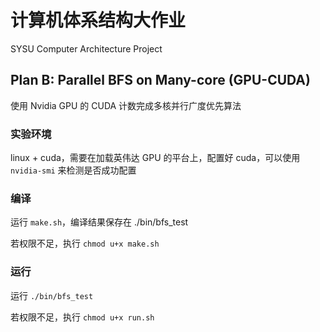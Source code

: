# 计算机体系结构大作业

SYSU Computer Architecture Project

## Plan B: Parallel BFS on Many-core (GPU-CUDA)

使用 Nvidia GPU 的 CUDA 计数完成多核并行广度优先算法

### 实验环境

linux + cuda，需要在加载英伟达 GPU 的平台上，配置好 cuda，可以使用 `nvidia-smi` 来检测是否成功配置

### 编译

运行 `make.sh`，编译结果保存在 ./bin/bfs_test

若权限不足，执行 `chmod u+x make.sh`

### 运行

运行 `./bin/bfs_test` 

若权限不足，执行 `chmod u+x run.sh`

